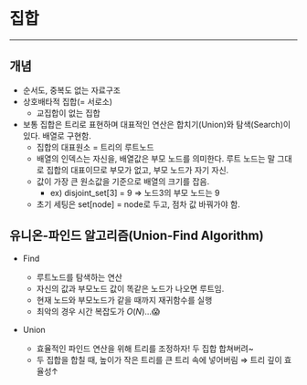 # 집합
---
## 개념

- 순서도, 중복도 없는 자료구조
- 상호배타적 집합(= 서로소)
    - 교집합이 없는 집합
- 보통 집합은 트리로 표현하며 대표적인 연산은 합치기(Union)와 탐색(Search)이 있다. 
배열로 구현함.
    - 집합의 대표원소 = 트리의 루트노드
    - 배열의 인덱스는 자신을, 배열값은 부모 노드를 의미한다. 루트 노드는 말 그대로 집합의 대표이므로 부모가 없고, 부모 노드가 자기 자신.
    - 값이 가장 큰 원소값을 기준으로 배열의 크기를 잡음.
        - ex) disjoint_set[3] = 9 ⇒ 노드3의 부모 노드는 9
    - 초기 세팅은 set[node] = node로 두고, 점차 값 바꿔가야 함.

## 유니온-파인드 알고리즘(Union-Find Algorithm)

- Find
    - 루트노드를 탐색하는 연산
    - 자신의 값과 부모노드 값이 똑같은 노드가 나오면 루트임.
    - 현재 노드와 부모노드가 같을 때까지 재귀함수를 실행
    - 최악의 경우 시간 복잡도가 $O(N)$…😱
        
    
- Union
    - 효율적인 파인드 연산을 위해 트리를 조정하자! 두 집합 합쳐버려~
    - 두 집합을 합칠 때, 높이가 작은 트리를 큰 트리 속에 넣어버림 ⇒ 트리 깊이 효율성↑
       